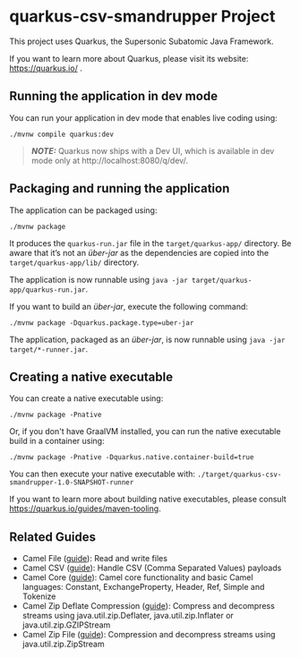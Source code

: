 # quarkus-csv-smandrupper Project

This project uses Quarkus, the Supersonic Subatomic Java Framework.

If you want to learn more about Quarkus, please visit its website: https://quarkus.io/ .

## Running the application in dev mode

You can run your application in dev mode that enables live coding using:

```shell script
./mvnw compile quarkus:dev
```

> **_NOTE:_**  Quarkus now ships with a Dev UI, which is available in dev mode only at http://localhost:8080/q/dev/.

## Packaging and running the application

The application can be packaged using:

```shell script
./mvnw package
```

It produces the `quarkus-run.jar` file in the `target/quarkus-app/` directory.
Be aware that it’s not an _über-jar_ as the dependencies are copied into the `target/quarkus-app/lib/` directory.

The application is now runnable using `java -jar target/quarkus-app/quarkus-run.jar`.

If you want to build an _über-jar_, execute the following command:

```shell script
./mvnw package -Dquarkus.package.type=uber-jar
```

The application, packaged as an _über-jar_, is now runnable using `java -jar target/*-runner.jar`.

## Creating a native executable

You can create a native executable using:

```shell script
./mvnw package -Pnative
```

Or, if you don't have GraalVM installed, you can run the native executable build in a container using:

```shell script
./mvnw package -Pnative -Dquarkus.native.container-build=true
```

You can then execute your native executable with: `./target/quarkus-csv-smandrupper-1.0-SNAPSHOT-runner`

If you want to learn more about building native executables, please consult https://quarkus.io/guides/maven-tooling.

## Related Guides

- Camel File ([guide](https://camel.apache.org/camel-quarkus/latest/reference/extensions/file.html)): Read and write
  files
- Camel CSV ([guide](https://camel.apache.org/camel-quarkus/latest/reference/extensions/csv.html)): Handle CSV (Comma
  Separated Values) payloads
- Camel Core ([guide](https://camel.apache.org/camel-quarkus/latest/reference/extensions/core.html)): Camel core
  functionality and basic Camel languages: Constant, ExchangeProperty, Header, Ref, Simple and Tokenize
- Camel Zip Deflate
  Compression ([guide](https://camel.apache.org/camel-quarkus/latest/reference/extensions/zip-deflater.html)): Compress
  and decompress streams using java.util.zip.Deflater, java.util.zip.Inflater or java.util.zip.GZIPStream
- Camel Zip File ([guide](https://camel.apache.org/camel-quarkus/latest/reference/extensions/zipfile.html)): Compression
  and decompress streams using java.util.zip.ZipStream
